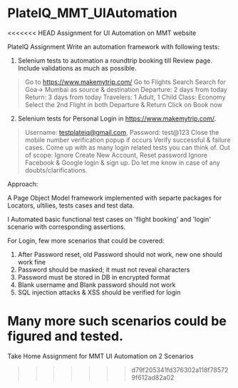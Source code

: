 # PlateIQ_MMT_UIAutomation
<<<<<<< HEAD
Assignment for UI Automation on MMT website 


PlateIQ Assignment
Write an automation framework with following tests:
1. Selenium tests to automation a roundtrip booking till Review page. Include validations as
much as possible.
> Go to https://www.makemytrip.com/
> Go to Flights Search
> Search for Goa-> Mumbai as source & destination
> Departure: 2 days from today
> Return: 3 days from today
> Travelers: 1 Adult, 1 Child
> Class: Economy
> Select the 2nd Flight in both Departure & Return
> Click on Book now
2. Selenium tests for Personal Login in https://www.makemytrip.com/.
> Username: testplateiq@gmail.com, Password: test@123
> Close the mobile number verification popup if occurs
> Verify successful & failure cases.
> Come up with as many login related tests you can think of.
Out of scope:
> Ignore Create New Account, Reset password
> Ignore Facebook & Google login & sign up.
Do let me know in case of any doubts/clarifications.


Approach:

A Page Object Model framework implemented with separte packages for Locators, ultilies, tests cases and test data.

I Automated basic functional test cases on 'flight booking' and 'login' scenario with corresponding assertions. 

For Login, few more scenarios that could be covered:
1. After Password reset, old Password should not work, new one should work fine
2. Password should be masked; it must not reveal characters 
3. Password must be stored in DB in encrypted format
4. Blank username and Blank password  should not work
5. SQL injection attacks & XSS should be verified for login

Many more such scenarios could be figured and tested. 
=======
Take Home Assignment for MMT UI Automation on 2 Scenarios
>>>>>>> d79f205341fd376302a118f785729f612ad82a02

